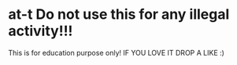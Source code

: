 # at-t Do not use this for any illegal activity!!!
This is for education purpose only!
IF YOU LOVE IT DROP A LIKE :)
